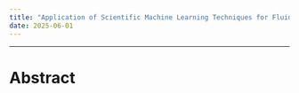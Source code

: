 ```yaml
---
title: "Application of Scientific Machine Learning Techniques for Fluid Dynamics Analysis"
date: 2025-06-01
---
```


--- 

# Abstract



